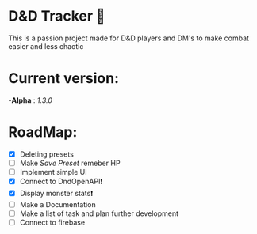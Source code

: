 # D&D Tracker :dragon:

This is a passion project made for D&D players and DM's to make combat easier and less chaotic

# Current version:

  -**Alpha** : *1.3.0*
  
# RoadMap:
  - [x] Deleting presets
  - [ ] Make *Save Preset* remeber HP
  - [ ] Implement simple UI
  - [x] Connect to DndOpenAPI:exclamation:
  - [x] Display monster stats:exclamation:
  - [ ] Make a Documentation
  - [ ] Make a list of task and plan further development 
  - [ ] Connect to firebase
